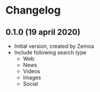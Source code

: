 # Changelog

## 0.1.0 (19 april 2020)

- Initial version, created by Zemoa
- Include following search type
  - Web
  - News
  - Videos
  - Images
  - Social
